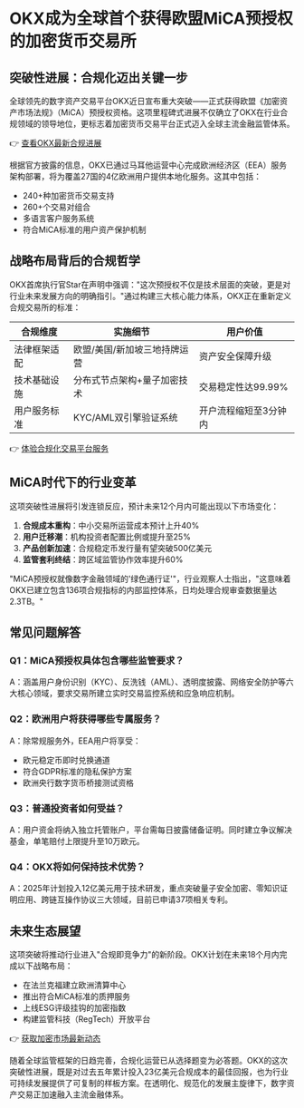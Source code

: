 # OKX成为全球首个获得欧盟MiCA预授权的加密货币交易所

## 突破性进展：合规化迈出关键一步

全球领先的数字资产交易平台OKX近日宣布重大突破——正式获得欧盟《加密资产市场法规》（MiCA）预授权资格。这项里程碑式进展不仅确立了OKX在行业合规领域的领导地位，更标志着加密货币交易平台正式迈入全球主流金融监管体系。

👉 [查看OKX最新合规进展](https://bit.ly/okx_welcome)

根据官方披露的信息，OKX已通过马耳他运营中心完成欧洲经济区（EEA）服务架构部署，将为覆盖27国的4亿欧洲用户提供本地化服务。这其中包括：
- 240+种加密货币交易支持
- 260+个交易对组合
- 多语言客户服务系统
- 符合MiCA标准的用户资产保护机制

## 战略布局背后的合规哲学

OKX首席执行官Star在声明中强调："这次预授权不仅是技术层面的突破，更是对行业未来发展方向的明确指引。"通过构建三大核心能力体系，OKX正在重新定义合规交易所的标准：

| 合规维度        | 实施细节                      | 用户价值                |
|-----------------|-----------------------------|-----------------------|
| 法律框架适配    | 欧盟/美国/新加坡三地持牌运营  | 资产安全保障升级        |
| 技术基础设施    | 分布式节点架构+量子加密技术   | 交易稳定性达99.99%      |
| 用户服务标准    | KYC/AML双引擎验证系统         | 开户流程缩短至3分钟内   |

👉 [体验合规化交易平台服务](https://bit.ly/okx_welcome)

## MiCA时代下的行业变革

这项突破性进展将引发连锁反应，预计未来12个月内可能出现以下市场变化：
1. **合规成本重构**：中小交易所运营成本预计上升40%
2. **用户迁移潮**：机构投资者配置比例或提升至25%
3. **产品创新加速**：合规稳定币发行量有望突破500亿美元
4. **监管套利终结**：跨区域监管协作效率提升60%

"MiCA预授权就像数字金融领域的'绿色通行证'"，行业观察人士指出，"这意味着OKX已建立包含136项合规指标的内部监控体系，日均处理合规审查数据量达2.3TB。"

## 常见问题解答

### Q1：MiCA预授权具体包含哪些监管要求？
A：涵盖用户身份识别（KYC）、反洗钱（AML）、透明度披露、网络安全防护等六大核心领域，要求交易所建立实时交易监控系统和应急响应机制。

### Q2：欧洲用户将获得哪些专属服务？
A：除常规服务外，EEA用户将享受：
- 欧元稳定币即时兑换通道
- 符合GDPR标准的隐私保护方案
- 欧洲央行数字货币桥接测试资格

### Q3：普通投资者如何受益？
A：用户资金将纳入独立托管账户，平台需每日披露储备证明。同时建立争议解决基金，单笔赔付上限提升至10万欧元。

### Q4：OKX将如何保持技术优势？
A：2025年计划投入12亿美元用于技术研发，重点突破量子安全加密、零知识证明应用、跨链互操作协议三大领域，目前已申请37项相关专利。

## 未来生态展望

这项突破将推动行业进入"合规即竞争力"的新阶段。OKX计划在未来18个月内完成以下战略布局：
- 在法兰克福建立欧洲清算中心
- 推出符合MiCA标准的质押服务
- 上线ESG评级挂钩的加密指数
- 构建监管科技（RegTech）开放平台

👉 [获取加密市场最新动态](https://bit.ly/okx_welcome)

随着全球监管框架的日趋完善，合规化运营已从选择题变为必答题。OKX的这次突破性进展，既是对过去五年累计投入23亿美元合规成本的最佳回报，也为行业可持续发展提供了可复制的样板方案。在透明化、规范化的发展主旋律下，数字资产交易正加速融入主流金融体系。
